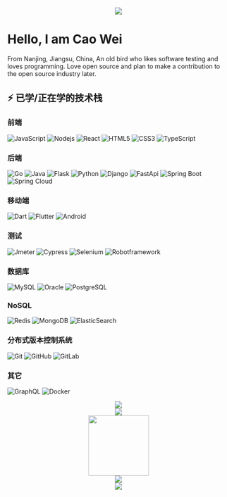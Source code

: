 <h1 align="center">
    <img src="https://readme-typing-svg.herokuapp.com/?lines=爱编程，爱生活!!!;为开源添砖加瓦!&center=true&size=27">
  </a>
</h1>

# Hello, I am Cao Wei
From Nanjing, Jiangsu, China, An old bird who likes software testing and loves programming. Love open source and plan to make a contribution to the open source industry later.

## ⚡ 已学/正在学的技术栈
### 前端
![JavaScript](https://img.shields.io/badge/-JavaScript-black?style=flat-square&logo=javascript)
![Nodejs](https://img.shields.io/badge/-Nodejs-black?style=flat-square&logo=Node.js)
![React](https://img.shields.io/badge/-React-black?style=flat-square&logo=react)
![HTML5](https://img.shields.io/badge/-HTML5-E34F26?style=flat-square&logo=html5&logoColor=white)
![CSS3](https://img.shields.io/badge/-CSS3-1572B6?style=flat-square&logo=css3)
![TypeScript](https://img.shields.io/badge/-TypeScript-black?style=flat-square&logo=typescript)
### 后端
![Go](https://img.shields.io/badge/-Go-black?style=flat-square&logo=go)
![Java](https://img.shields.io/badge/-java-E34A86?style=flat-square&logo=java)
![Flask](https://img.shields.io/badge/-Flask-007ACC?style=flat-square&logo=flask)
![Python](https://img.shields.io/badge/-Python-black?style=flat-square&logo=Python)
![Django](https://img.shields.io/badge/-Django-black?style=flat-square&logo=django)
![FastApi](https://img.shields.io/badge/-FastAPI-black?style=flat-square&logo=fastapi)
![Spring Boot](https://img.shields.io/badge/-SpringBoot-007ACC?style=flat-square&logo=spring)
![Spring Cloud](https://img.shields.io/badge/-SpringCloud-007ACC?style=flat-square&logo=spring)
### 移动端
![Dart](https://img.shields.io/badge/-Dart-007ACC?style=flat-square&logo=dart)
![Flutter](https://img.shields.io/badge/-Flutter-007ACC?style=flat-square&logo=flutter)
![Android](https://img.shields.io/badge/-Android-007ACC?style=flat-square&logo=android)
### 测试
![Jmeter](https://img.shields.io/badge/-Jmeter-007ACC?style=flat-square&logo=ApacheJmeter)
![Cypress](https://img.shields.io/badge/-Cypress-black?style=flat-square&logo=cypress)
![Selenium](https://img.shields.io/badge/-Selenium-black?style=flat-square&logo=selenium)
![Robotframework](https://img.shields.io/badge/-RobotFramework-black?style=flat-square&logo=robotframework)
### 数据库
![MySQL](https://img.shields.io/badge/-MySQL-black?style=flat-square&logo=mysql)
![Oracle](https://img.shields.io/badge/-Oracle-black?style=flat-square&logo=oracle)
![PostgreSQL](https://img.shields.io/badge/-PostgreSQL-005571?style=flat-square&logo=postgresql)
### NoSQL
![Redis](https://img.shields.io/badge/-Redis-black?style=flat-square&logo=Redis)
![MongoDB](https://img.shields.io/badge/-MongoDB-black?style=flat-square&logo=mongodb)
![ElasticSearch](https://img.shields.io/badge/-ElasticSearch-005571?style=flat-square&logo=elasticsearch)

### 分布式版本控制系统
![Git](https://img.shields.io/badge/-Git-black?style=flat-square&logo=git)
![GitHub](https://img.shields.io/badge/-GitHub-181717?style=flat-square&logo=github)
![GitLab](https://img.shields.io/badge/-GitLab-FCA121?style=flat-square&logo=gitlab)

### 其它
![GraphQL](https://img.shields.io/badge/-GraphQL-E10098?style=flat-square&logo=graphql)
![Docker](https://img.shields.io/badge/-Docker-black?style=flat-square&logo=docker)

<div align="center">
    <img  src="https://visitor-badge.glitch.me/badge?page_id=caowei1517" />
</div>
<div align="center">
  <img  src="https://github-profile-trophy.vercel.app/?username=caowei1517&theme=gruvbox&row=1&column=7&no-frame=true&no-bg=true" />
</div>
<div align="center">
    <img height="137px" src="https://github-readme-stats.vercel.app/api?username=caowei1517&theme=merko&count_private=true&show_icons=true&locale=cn&hide_title=true" />
</div>
<div align="center">
    <img src="https://github-readme-streak-stats.herokuapp.com/?user=caowei1517" />
</div>
<div align="center">
    <img src="https://activity-graph.herokuapp.com/graph?username=caowei1517&theme=xcode" />
</div>

